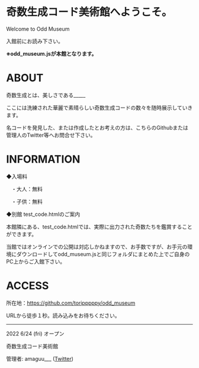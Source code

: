 # 奇数生成コード美術館へようこそ。
Welcome to Odd Museum

入館前にお読み下さい。

__※odd_museum.jsが本館となります。__

# ABOUT

奇数生成とは、美しさである_____

ここには洗練された華麗で素晴らしい奇数生成コードの数々を随時展示していきます。

名コードを発見した、または作成したとお考えの方は、こちらのGithubまたは管理人のTwitter等へお問合せ下さい。

# INFORMATION
◆入場料

　・大人：無料
 
　・子供：無料

◆別館 test_code.htmlのご案内

本館隣にある、test_code.htmlでは、実際に出力された奇数たちを鑑賞することができます。

当館ではオンラインでの公開は対応しかねますので、お手数ですが、お手元の環境にダウンロードしてodd_museum.jsと同じフォルダにまとめた上でご自身のPC上からご入館下さい。

# ACCESS
所在地：https://github.com/toripppppy/odd_museum

URLから徒歩１秒。読み込みをお待ちください。

---------------------------

2022 6/24 (fri) オープン

奇数生成コード美術館

管理者: amaguu___ ([Twitter](https://twitter.com/king_amakusa))
